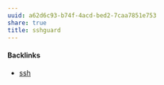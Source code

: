 ```yaml
---
uuid: a62d6c93-b74f-4acd-bed2-7caa7851e753
share: true
title: sshguard
---
```

#### Backlinks

* [ssh](/29c9fa6f-bbe2-4995-b167-a0448a22343f)
